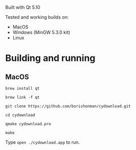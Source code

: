 Built with Qt 5.10

Tested and working builds on:
* MacOS
* Windows (MinGW 5.3.0 kit)
* Linux

# Building and running

## MacOS

`brew install qt`

`brew link -f qt`

`git clone https://github.com/borishonman/cydownload.git`

`cd cydownload`

`qmake cydownload.pro`

`make`

Type `open ./cydownload.app` to run.

